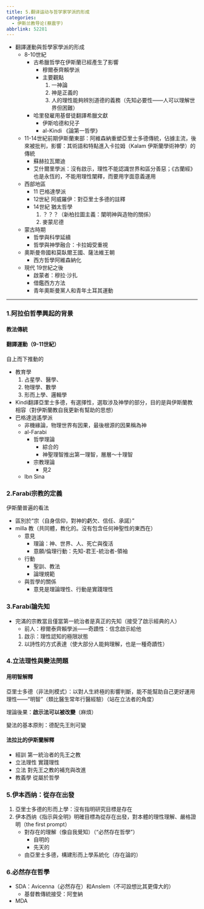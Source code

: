```yaml
---
title: 5.翻译运动与哲学家学派的形成
categories:
  - 伊斯兰教导论(蔡震宇)
abbrlink: 52281
---
```

- 翻譯運動與哲學家學派的形成
	- 8-10世紀
		- 古希臘哲學在伊斯蘭已經產生了影響
			- 穆爾泰齊賴學派
			- 主要觀點
				1. 一神論
				2. 神是正義的
				3. 人的理性能夠辨別道德的義務（先知必要性——人可以理解世界但困難）
		- 哈里發雇用基督徒翻譯希臘文獻
			- 伊斯哈德和兒子
			- al-Kindi 《論第一哲學》
	- 11-14世紀前期伊斯蘭東部：阿維森納重塑亞里士多德傳統，佔據主流，後來被批判，影響：其術語和特點進入卡拉姆（Kalam 伊斯蘭學術神學）的傳統
		- 蘇赫拉瓦爾迪
		- 艾什爾里學派：沒有啟示，理性不能認識世界和區分善惡；《古蘭經》也是永恆的，不能用理性闡釋，而要用字面意義運用
	- 西部地區
		- 11 巴格達學派
		- 12世紀 阿威羅伊：對亞里士多德的註釋
		- 14世紀 猶太哲學
			1. ？？？（新柏拉圖主義：闡明神與造物的關係）
			2. 麥蒙尼德
	- 蒙古時期
		- 哲學與科學延續
		- 哲學與神學融合：卡拉姆受重視
	- 奧斯曼帝國和莫臥爾王國、薩法維王朝
		- 西方哲學阿維森納化
	- 現代 19世紀之後
		- 啟蒙者：穆拉·沙扎
		- 借鑑西方方法
		- 青年奧斯曼黨人和青年土耳其運動

***

### 1.阿拉伯哲學興起的背景

#### 教法傳統

#### 翻譯運動（9-11世紀）

自上而下推動的

- 教育學
	1. 占星學、醫學、
	2. 物理學、數學
	3. 形而上學、邏輯學
- Kindi翻譯亞里士多德，有選擇性，選取涉及神學的部分，目的是與伊斯蘭教相容（對伊斯蘭教自我更新有幫助的思想）
- 巴格達逍遙學派
	- 非機緣論，物理世界有因果，最後根源的因果稱為神
	- al-Farabi
		- 哲學理論
			- 綜合的
			- 神聖理智推出第一理智，層層～十理智
		- 宗教理論
			- 見2
	- Ibn Sina

### 2.Farabi宗教的定義

伊斯蘭普遍的看法

- 區別於“宗（自身信仰，對神的虧欠、信任、承諾）”
- milla 教（共同體，教化的。沒有包含任何神聖性的東西在）
	- 意見
		- 理論：神、世界、人、死亡與復活
		- 意願/倫理行動：先知-君王-統治者-領袖
	- 行動
		- 聖訓、教法
		- 論理規範
	- 與哲學的關係
		- 意見是理論理性、行動是實踐理性

### 3.Farabi論先知

- 完滿的宗教當且僅當第一統治者是真正的先知（接受了啟示經典的人）
	- 前人：穆爾泰齊賴學派——奇蹟性：信念啟示給他
	1. 啟示：理性認知的極限狀態
	2. 以詩性的方式表達（使大部分人能夠理解，也是一種奇蹟性）

### 4.立法理性與變法問題

#### 用明智解釋

亞里士多德（非法則模式）：以對人生終極的影響判斷，能不能幫助自己更好運用理性——“明智”（類比醫生常年行醫經驗）（站在立法者的角度）

理論後果：**啟示法可以被改變**（麻煩）

變法的基本原則：德配先王則可變

#### 法拉比的伊斯蘭解釋

- 經訓          第一統治者的先王之教
- 立法理性  實踐理性
- 立法          對先王之教的補充與改進
- 教義學      從屬於哲學

### 5.伊本西纳：從存在出發

1. 亞里士多德的形而上學：沒有指明研究目標是存在
2. 伊本西纳《指示與全明》明確目標為從存在出發，對本體的理性理解、嚴格證明（the first prompt）
	- 對存在的理解（像自我覺知）（“必然存在哲學”）
		- 自明的
		- 先天的
	- 由亞里士多德，構建形而上學系統化（存在論的）

### 6.必然存在哲學

- SDA：Avicenna（必然存在）和Anslem（不可設想比其更偉大的）
	- 基督教傳統接受：阿奎納
- MDA